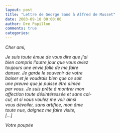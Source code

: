 ```yaml
---
layout: post
title: "Lettre de George Sand à Alfred de Musset"
date: 2003-09-10 00:00:00
author: Dre Papillon
comments: true
categories: 
---
```



*Cher ami,*

*Je suis toute émue de vous dire que j'ai <BR>bien compris l'autre jour que vous aviez<BR>toujours une envie folle de me faire<BR>danser. Je garde le souvenir de votre<BR>baiser et je voudrais bien que ce soit<BR>une preuve que je puisse être aimée<BR>par vous. Je suis prête à montrer mon<BR>affection toute désintéressée et sans cal-<BR>cul, et si vous voulez me voir ainsi<BR>vous dévoiler, sans artifice, mon âme<BR>toute nue, daignez me faire visite,<BR>[...]*

*Votre poupée*
